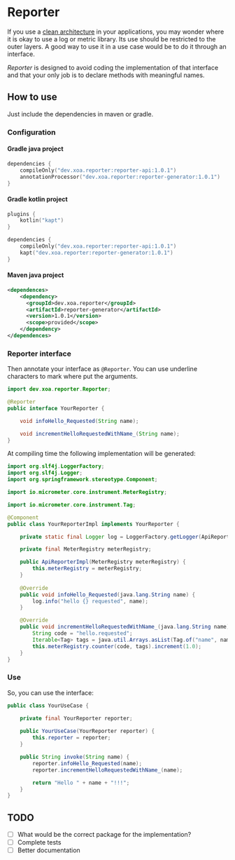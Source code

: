 # Reporter

If you use a [clean architecture](https://blog.cleancoder.com/uncle-bob/2012/08/13/the-clean-architecture.html) in your
applications, you may wonder where it is okay to use a log or metric library. Its use should be restricted to the outer
layers. A good way to use it in a use case would be to do it through an interface.

*Reporter* is designed to avoid coding the implementation of that interface and that your only job is to declare methods
with meaningful names.

## How to use

Just include the dependencies in maven or gradle.

### Configuration

#### Gradle java project

```kotlin
dependencies {
    compileOnly("dev.xoa.reporter:reporter-api:1.0.1")
    annotationProcessor("dev.xoa.reporter:reporter-generator:1.0.1")
}
```

#### Gradle kotlin project

```kotlin
plugins {
    kotlin("kapt")
}

dependencies {
    compileOnly("dev.xoa.reporter:reporter-api:1.0.1")
    kapt("dev.xoa.reporter:reporter-generator:1.0.1")
}
```

#### Maven java project

```xml
<dependences>
    <dependency>
      <groupId>dev.xoa.reporter</groupId>
      <artifactId>reporter-generator</artifactId>
      <version>1.0.1</version>
      <scope>provided</scope>
    </dependency>
</dependences>
```

### Reporter interface

Then annotate your interface as `@Reporter`. You can use underline characters to mark where put the
arguments.

```java
import dev.xoa.reporter.Reporter;

@Reporter
public interface YourReporter {

    void infoHello_Requested(String name);

    void incrementHelloRequestedWithName_(String name);
}
```

At compiling time the following implementation will be generated:

```java
import org.slf4j.LoggerFactory;
import org.slf4j.Logger;
import org.springframework.stereotype.Component;

import io.micrometer.core.instrument.MeterRegistry;

import io.micrometer.core.instrument.Tag;

@Component
public class YourReporterImpl implements YourReporter {

	private static final Logger log = LoggerFactory.getLogger(ApiReporterImpl.class);

	private final MeterRegistry meterRegistry;

	public ApiReporterImpl(MeterRegistry meterRegistry) {
		this.meterRegistry = meterRegistry;
	}
	
	@Override
	public void infoHello_Requested(java.lang.String name) {
		log.info("hello {} requested", name);
	}

	@Override
	public void incrementHelloRequestedWithName_(java.lang.String name) {
		String code = "hello.requested";
		Iterable<Tag> tags = java.util.Arrays.asList(Tag.of("name", name));
		this.meterRegistry.counter(code, tags).increment(1.0);
	}
}
```

### Use

So, you can use the interface:

```java
public class YourUseCase {

    private final YourReporter reporter;
    
    public YourUseCase(YourReporter reporter) {
        this.reporter = reporter;
    }

    public String invoke(String name) {
        reporter.infoHello_Requested(name);
        reporter.incrementHelloRequestedWithName_(name);

        return "Hello " + name + "!!!";
    }
}
```

## TODO

- [ ] What would be the correct package for the implementation?
- [ ] Complete tests
- [ ] Better documentation